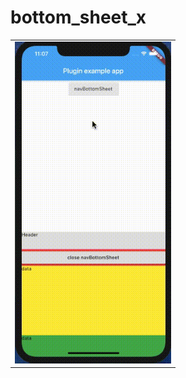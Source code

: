 # bottom_sheet_x

<table>
  <tr>
    <td><img src="https://github.com/mzl1988/bottom_sheet_x/raw/master/assets/1.gif" width="250"></td>
  </tr>
</table>
